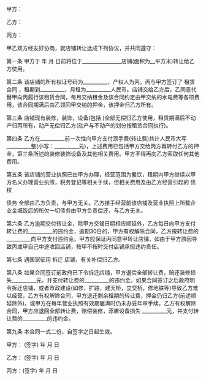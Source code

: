
 


甲方：


乙方：


丙方：


甲乙双方经友好协商，就店铺转让达成下列协议，并共同遵守：


第一条 甲方于 年 月 日前将位于________________店铺(面积为__平方米)转让给乙方使用。


第二条 该店铺的所有权证号码为__________，产权人为丙。丙与甲方签订了
租赁合同
，租期到__________，月租为__________人民币。店铺交给乙方后，乙同意代替甲向丙履行该租赁合同，每月交纳租金及该合同约定由甲交纳的水电费等各项费用，该合同期满后由乙领回甲交纳的押金，该押金归乙方所有。


第三条 店铺现有装修，装饰，设备(包括 )全部无偿归乙方使用，租赁期满后不动产归丙所有，动产无偿归乙方(动产与不动产的划分按租赁合同执行)。


第四条 乙方在__________前一次性向甲方支付顶手费(转让费)共计人民币大写__________整(小写：__________元)，上述费用已包括甲方交给丙方再转付乙方的押金，第三条所述的装修装饰设备及其他相关费用。甲方不得再向乙方索取任何其他费用。


第五条 该店铺的营业执照已由甲方办理，经营范围为餐饮，租期内甲方继续以甲方名义办理营业执照，税务登记等相关手续，但相关费用及由乙方经营引起的
债权

债务
全部由乙方负责，与甲方无关。乙方接手经营前该店铺及营业执照上所载企业金城饭店的所欠一切债务由甲方负责偿还，与乙方无关。


第六条 乙方逾期交付转让金，除甲方交铺日期相应顺延外，乙方每日向甲方支付转让费的__________的违约金，逾期30日的，甲方有权解除合同，乙方按转让费的__________向甲方支付违约金。甲方应保证丙同意甲转让店铺，如由于甲方原因导致丙或甲自己中途收回店铺，按甲不按时交付店铺承担违约责任。


第七条 遇国家征用
拆迁
店铺，有关补偿归乙方。


第八条 如果合同签订前政府已下令拆迁店铺，甲方退偿全部转让费，赔还装修损失__________元，并支付转让费的__________的违约金。如果合同签订之后政府明令拆迁店铺，或者市政建设(如修，扩路，建天桥，立交桥，修地铁等)导致乙方难以经营，乙方有权解除合同，甲方退还剩余租期的转让费，押金仍归乙方(前述顺延除外)。或甲方在每年营业执照有效期届满时仍未办妥年审手续，乙方有权解除合同，甲方应退回全部转让费，赔偿装修，添置设备损失 __________元，并支付转让费的__________的违约金。


第九条 本合同一式二份，自签字之日起生效。


甲方： (签字)  年 月 日


乙方： (签字)  年 月 日


丙方：(签字)   年 月 日
 


 

 
 
 
 
 
  


  
 

  


  


  
 
 
 
 

